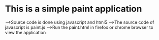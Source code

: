 This is a simple paint application
==================================

-->Source code is done using javascript and html5
-->The source code of javascript is paint.js
-->Run the paint.html in firefox or chrome browser to view the application
